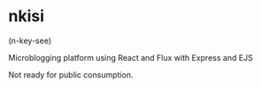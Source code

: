 # nkisi

(n-key-see)

Microblogging platform using React and Flux with Express and EJS

Not ready for public consumption.
